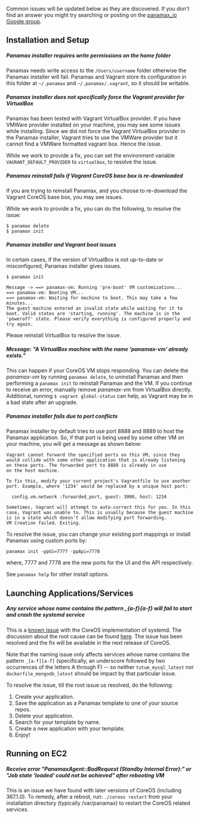 Common issues will be updated below as they are discovered. If you don't find an answer you might try searching or posting on the [panamax_io Google group](https://groups.google.com/forum/#!forum/panamax_io). 

## Installation and Setup

##### Panamax installer requires write permissions on the home folder 
Panamax needs write access to the `/Users/username` folder otherwise the Panamax installer will fail. Panamax and Vagrant store its configuration in this folder at `~/.panamax` and `~/.panamax/.vagrant`, so it should be writable.

##### Panamax installer does not specifically force the Vagrant provider for VirtualBox 
Panamax has been tested with Vagrant VirtualBox provider. If you have VMWare provider installed on your machine, you may see some issues while installing. Since we did not force the Vagrant VirtualBox provider in the Panamax installer, Vagrant tries to use the VMWare provider but it cannot find a VMWare formatted vagrant box. Hence the issue.

While we work to provide a fix, you can set the environment variable `VAGRANT_DEFAULT_PROVIDER` to `virtualbox`, to resolve the issue. 

##### Panamax reinstall fails if Vagrant CoreOS base box is re-downloaded 
If you are trying to reinstall Panamax, and you choose to re-download the Vagrant CoreOS base box, you may see issues.

While we work to provide a fix, you can do the following, to resolve the issue: 

```
$ panamax delete
$ panamax init 
```

##### Panamax installer and Vagrant boot issues 
In certain cases, if the version of VirtualBox is not up-to-date or misconfigured, Panamax installer gives issues. 

```
$ panamax init

Message -> ==> panamax-vm: Running 'pre-boot' VM customizations...
==> panamax-vm: Booting VM...
==> panamax-vm: Waiting for machine to boot. This may take a few minutes...
The guest machine entered an invalid state while waiting for it to boot. Valid states are 'starting, running'. The machine is in the 'poweroff' state. Please verify everything is configured properly and try again.  
```

Please reinstall VirtualBox to resolve the issue. 

##### Message: "A VirtualBox machine with the name 'panamax-vm' already exists."
This can happen if your CoreOS VM stops responding. You can delete the _panamax-vm_ by running `panamax delete`, to uninstall Panamax and then performing a `panamax init` to reinstall Panamax and the VM. If you continue to receive an error, manually remove _panamax-vm_ from VirtualBox directly. Additional, running `$ vagrant global-status` can help, as Vagrant may be in a bad state after an upgrade.

##### Panamax installer fails due to port conflicts

Panamax installer by default tries to use port 8888 and 8889 to host the Panamax application. So, if that port is being used by some other VM on your machine, you will get a message as shown below:

```
Vagrant cannot forward the specified ports on this VM, since they
would collide with some other application that is already listening
on these ports. The forwarded port to 8888 is already in use
on the host machine.

To fix this, modify your current project's Vagrantfile to use another
port. Example, where '1234' would be replaced by a unique host port:

  config.vm.network :forwarded_port, guest: 3000, host: 1234

Sometimes, Vagrant will attempt to auto-correct this for you. In this
case, Vagrant was unable to. This is usually because the guest machine
is in a state which doesn't allow modifying port forwarding.
VM Creation failed. Exiting.
```

To resolve the issue, you can change your existing port mappings or install Panamax using custom ports by:

``` panamax init -ppUi=7777 -ppApi=7778 ```

where, 7777 and 7778 are the new ports for the UI and the API respectively.

See `panamax help` for other install options.

## Launching Applications/Services

##### Any service whose name contains the pattern _{a-f}{a-f} will fail to start and crash the systemd service

This is a [known issue](https://github.com/coreos/go-systemd/pull/49) with the CoreOS implementation of systemd. The discussion about the root cause can be found [here](http://lists.freedesktop.org/archives/systemd-devel/2013-March/009351.html). The issue has been resolved and the fix will be available in the next release of CoreOS. 

Note that the naming issue only affects services whose name contains the pattern `_[a-f][a-f]` (specifically, an underscore followed by two occurrences of the letters A through F) -- so neither `tutum_mysql_latest` nor `dockerfile_mongodb_latest` should be impact by that particular issue.

To resolve the issue, till the root issue us resolved, do the following:

1. Create your application.
2. Save the application as a Panamax template to one of your source repos.
3. Delete your application.
4. Search for your template by name.
5. Create a new application with your template.
6. Enjoy!

## Running on EC2

##### Receive error "PanamaxAgent::BadRequest (Standby Internal Error):" or "Job state 'loaded' could not be achieved" after rebooting VM

This is an issue we have found with later versions of CoreOS (including 367.1.0). To remedy, after a reboot, run: `./coreos restart` from your installation directory (typically /var/panamax) to restart the CoreOS related services.